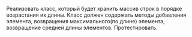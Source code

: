 Реализовать класс, который будет хранить массив строк в порядке возрастания их длины. Класс должен содержать методы добавления элемента, возвращения максимального(по длине) элемента, возвращение средней длины элементов. Протестировать.